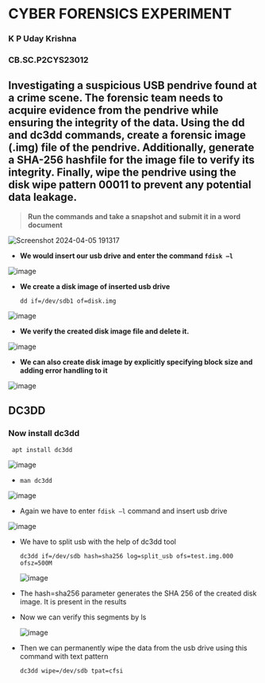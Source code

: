 # CYBER FORENSICS EXPERIMENT
### K P Uday Krishna
### CB.SC.P2CYS23012

## Investigating a suspicious USB pendrive found at a crime scene. The forensic team needs to acquire evidence from the pendrive while ensuring the integrity of the data. Using the dd and dc3dd commands, create a forensic image (.img) file of the pendrive. Additionally, generate a SHA-256 hashfile for the image file to verify its integrity. Finally, wipe the pendrive using the disk wipe pattern 00011 to prevent any potential data leakage. 

> **Run the commands and take a snapshot and submit it in a word document**

![Screenshot 2024-04-05 191317](https://github.com/udayk01/Cyber-Forensics/assets/52235763/fb45ec9f-536a-4e38-8678-72f9de4830cf)

- **We would insert our usb drive and enter the command ```fdisk –l```**
  
![image](https://github.com/udayk01/Cyber-Forensics/assets/52235763/da95ee8e-fa79-4d1c-b2eb-5313c8027bd4)

- **We create a disk image of inserted usb drive**

  ```dd if=/dev/sdb1 of=disk.img```

![image](https://github.com/udayk01/Cyber-Forensics/assets/52235763/45b87b1a-3810-401a-8e45-059776d1e791)

- **We verify the created disk image file and delete it.**

![image](https://github.com/udayk01/Cyber-Forensics/assets/52235763/ea5ff204-1dd2-448d-b4eb-87f522263a52)

- **We can also create disk image by explicitly specifying block size and adding error handling to it**

![image](https://github.com/udayk01/Cyber-Forensics/assets/52235763/c2f2d681-30e3-4e40-b48b-6deb6888cb94)

## DC3DD

### Now install dc3dd

``` apt install dc3dd```

![image](https://github.com/udayk01/Cyber-Forensics/assets/52235763/36a56a84-ba7d-418c-9c26-e934bd8e7f4b)

- ```man dc3dd```
  
![image](https://github.com/udayk01/Cyber-Forensics/assets/52235763/ff9be93c-3573-4fef-9e9b-7d8fa0c051c4)

- Again we have to enter ```fdisk –l``` command and insert usb drive

![image](https://github.com/udayk01/Cyber-Forensics/assets/52235763/59088eda-5453-41e7-bdba-5e30aa00d5bb)

- We have to split usb with the help of dc3dd tool

  ```dc3dd if=/dev/sdb hash=sha256 log=split_usb ofs=test.img.000 ofsz=500M```

  ![image](https://github.com/udayk01/Cyber-Forensics/assets/52235763/beab72e0-4618-433f-88cd-b447ae7dee78)

- The hash=sha256 parameter generates the SHA 256 of the created disk image. It is present in the results

- Now we can verify this segments by ls

  ![image](https://github.com/udayk01/Cyber-Forensics/assets/52235763/bc6a286f-ae52-46a0-a8b2-c070f3771822)

- Then we can permanently wipe the data from the usb drive using this command with text pattern

  ```dc3dd wipe=/dev/sdb tpat=cfsi```
